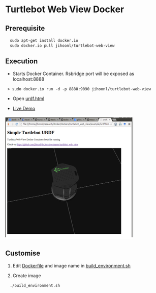 # Turtlebot Web View Docker

## Prerequisite

```
  sudo apt-get install docker.io
  sudo docker.io pull jihoonl/turtlebot-web-view
```

## Execution

* Starts Docker Container. Rsbridge port will be exposed as localhost:8888
```
 > sudo docker.io run -d -p 8888:9090 jihoonl/turtlebot-web-view
```
* Open [urdf.html](example/urdf.html) 
 

* [Live Demo](http://webapp.robotconcert.org/rocon_web_common/example/turtlebot_view.html)

<img src="turtlebot_webview.png" alt="alt text" width=400px></img>


## Customise 

1. Edit [Dockerfile](Dockerfile) and image name in [build_environment.sh](build_environment.sh)

2. Create image 

```
  ./build_environment.sh
```
